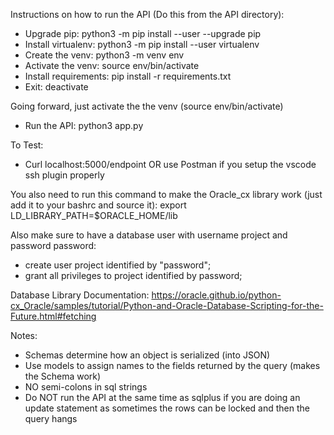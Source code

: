 Instructions on how to run the API (Do this from the API directory):
- Upgrade pip: python3 -m pip install --user --upgrade pip
- Install virtualenv: python3 -m pip install --user virtualenv
- Create the venv: python3 -m venv env
- Activate the venv: source env/bin/activate
- Install requirements: pip install -r requirements.txt
- Exit: deactivate

Going forward, just activate the the venv (source env/bin/activate)
- Run the API: python3 app.py

To Test:
- Curl localhost:5000/endpoint OR use Postman if you setup the vscode ssh plugin properly

You also need to run this command to make the Oracle_cx library work (just add it to your bashrc and source it):
export LD_LIBRARY_PATH=$ORACLE_HOME/lib

Also make sure to have a database user with username project and password password:
- create user project identified by "password";
- grant all privileges to project identified by password;

Database Library Documentation:
https://oracle.github.io/python-cx_Oracle/samples/tutorial/Python-and-Oracle-Database-Scripting-for-the-Future.html#fetching

Notes:
- Schemas determine how an object is serialized (into JSON)
- Use models to assign names to the fields returned by the query (makes the Schema work)
- NO semi-colons in sql strings
- Do NOT run the API at the same time as sqlplus if you are doing an update statement as sometimes the rows can be locked and then the query hangs
